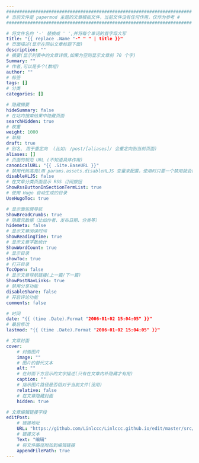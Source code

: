 ```yaml
---
######################################################################
# 当前文件是 papermod 主题的文章模板文件，当前文件没有任何作用，仅作为参考 #
######################################################################

# 将文件名的 '-' 替换成 ' ',并将每个单词的首字母大写
title: "{{ replace .Name "-" " " | title }}"
# 页面描述(显示在网站文章标题下面)
description: ""
# 摘要(显示列表中的文章详情,如果为空则显示文章前 70 个字)
Summary: ""
# 作者,可以是多个(数组)
author: ""
# 标签
tags: []
# 分类
categories: []

# 隐藏摘要
hideSummary: false
# 在站内搜索结果中隐藏页面
searchHidden: true
# 权重
weight: 1000
# 草稿
draft: true
# 别名, 用于重定向  (比如: /post/[aliases]/ 会重定向到当前页面)
aliases: []
# 页面的规范 URL (不知道具体作用)
canonicalURL: "{{ .Site.BaseURL }}"
# 禁用代码高亮(用 params.assets.disableHLJS 变量来配置，使用时只要一个禁用就会禁用)
disableHLJS: false
# 在文章分类页面显示 RSS 订阅按钮
ShowRssButtonInSectionTermList: true
# 使用 Hugo 自动生成的目录
UseHugoToc: true

# 显示面包屑导航
ShowBreadCrumbs: true
# 隐藏元数据（比如作者、发布日期、分类等）
hidemeta: false
# 显示文章阅读时间
ShowReadingTime: true
# 显示文章字数统计
ShowWordCount: true
# 显示目录
showToc: true
# 打开目录
TocOpen: false
# 显示文章导航链接(上一篇/下一篇)
ShowPostNavLinks: true
# 禁用分享功能
disableShare: false
# 开启评论功能
comments: false

# 时间
date: "{{ (time .Date).Format "2006-01-02 15:04:05" }}"
# 最后修改
lastmod: "{{ (time .Date).Format "2006-01-02 15:04:05" }}"

# 文章封面
cover:
    # 封面图片
    image: ""
    # 图片的替代文本
    alt: ""
    # 在封面下方显示的文字描述(只有在文章内补隐藏才有用)
    caption: ""
    # 指示图片路径是否相对于当前文件(没用)
    relative: false
    # 在文章隐藏封面
    hidden: true

# 文章编辑链接字段
editPost:
    # 链接地址
    URL: "https://github.com/Linlccc/Linlccc.github.io/edit/master/src/content/"
    # 链接文本
    Text: "编辑"
    # 将文件路径附加到编辑链接
    appendFilePath: true
---
```

